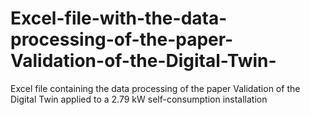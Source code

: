 # Excel-file-with-the-data-processing-of-the-paper-Validation-of-the-Digital-Twin-
Excel file containing the data processing of the paper Validation of the Digital Twin applied to a 2.79 kW self-consumption installation

